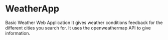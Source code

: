 # WeatherApp
 Basic Weather Web Application
It gives weather conditions feedback for the different cities you search for.
It uses the openweathermap API to give information.